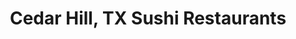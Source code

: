 ---
layout: city
title: Cedar Hill, TX Sushi Restaurants
permalink: /texas/cedar-hill/
stateAbbr: TX
stateName: Texas
cityName: Cedar Hill
---